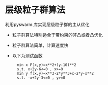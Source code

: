 层级粒子群算法
========

利用pyswarm 库实现层级粒子群的主从优化

+ 粒子群算法特别适合于带约束的非凸或者凸优化
+ 粒子群算法简单，计算速度快

+ 以下为测试函数

		min x F(x,y)=x**2+(y-10)**2
		s.t. x+2y-6<=0 , x>=0
		min y f(x,y)=x**3-2*y**3+x-2*y-x**2
		s.t. -x+2y-3<=0 , y>=0  
